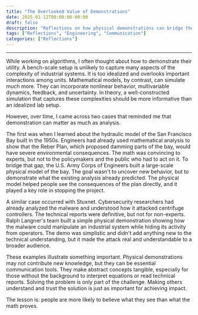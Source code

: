 ```yaml
---
title: "The Overlooked Value of Demonstrations"
date: 2025-01-12T00:00:00-00:00
draft: false
description: "Reflections on how physical demonstrations can bridge the gap between technical solutions and public understanding in engineering."
tags: ["Reflections", "Engineering", "Communication"]
categories: ["Reflections"]
---
```

---

While working on algorithms, I often thought about how to demonstrate their utility. A bench-scale setup is unlikely to capture many aspects of the complexity of industrial systems. It is too idealized and overlooks important interactions among units. Mathematical models, by contrast, can simulate much more. They can incorporate nonlinear behavior, multivariable dynamics, feedback, and uncertainty. In theory, a well-constructed simulation that captures these complexities should be more informative than an idealized lab setup.

However, over time, I came across two cases that reminded me that demonstration can matter as much as analysis.

The first was when I learned about the hydraulic model of the San Francisco Bay built in the 1950s. Engineers had already used mathematical analysis to show that the Reber Plan, which proposed damming parts of the bay, would have severe environmental consequences. The math was convincing to experts, but not to the policymakers and the public who had to act on it. To bridge that gap, the U.S. Army Corps of Engineers built a large-scale physical model of the bay. The goal wasn't to uncover new behavior, but to demonstrate what the existing analysis already predicted. The physical model helped people see the consequences of the plan directly, and it played a key role in stopping the project.

A similar case occurred with Stuxnet. Cybersecurity researchers had already analyzed the malware and understood how it attacked centrifuge controllers. The technical reports were definitive, but not for non-experts. Ralph Langner's team built a simple physical demonstration showing how the malware could manipulate an industrial system while hiding its activity from operators. The demo was simplistic and didn't add anything new to the technical understanding, but it made the attack real and understandable to a broader audience.

These examples illustrate something important. Physical demonstrations may not contribute new knowledge, but they can be essential communication tools. They make abstract concepts tangible, especially for those without the background to interpret equations or read technical reports. Solving the problem is only part of the challenge. Making others understand and trust the solution is just as important for achieving impact.

The lesson is: people are more likely to believe what they see than what the math proves.